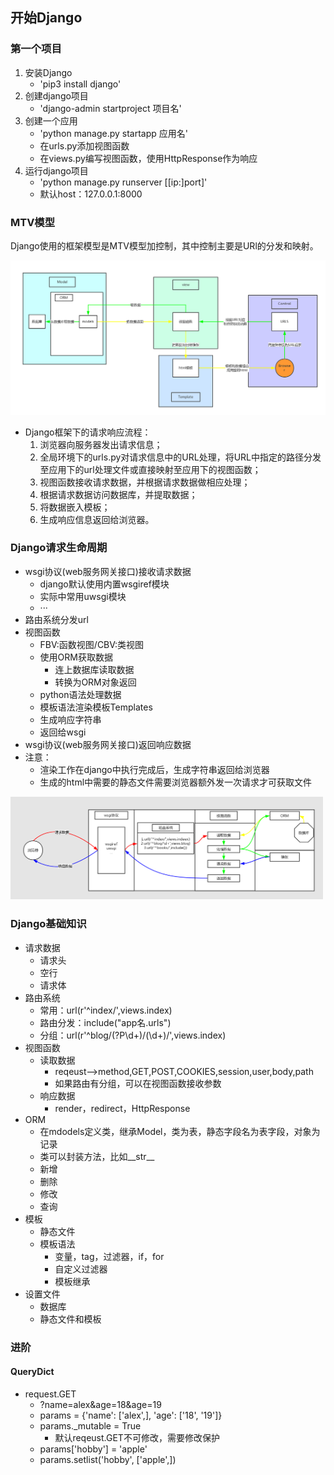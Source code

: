 ## 开始Django

### 第一个项目
1. 安装Django
	- 'pip3 install django'
2. 创建django项目
	- 'django-admin startproject 项目名'
3. 创建一个应用
	- 'python manage.py startapp 应用名'
	- 在urls.py添加视图函数
	- 在views.py编写视图函数，使用HttpResponse作为响应
4. 运行django项目
	- 'python manage.py runserver [[ip:]port]'
	- 默认host：127.0.0.1:8000

### MTV模型
Django使用的框架模型是MTV模型加控制，其中控制主要是URl的分发和映射。

<img src="MTV.png">

- Django框架下的请求响应流程：
	1. 浏览器向服务器发出请求信息；
	2. 全局环境下的urls.py对请求信息中的URL处理，将URL中指定的路径分发至应用下的url处理文件或直接映射至应用下的视图函数；
	3. 视图函数接收请求数据，并根据请求数据做相应处理；
	4. 根据请求数据访问数据库，并提取数据；
	4. 将数据嵌入模板；
	5. 生成响应信息返回给浏览器。

### Django请求生命周期
- wsgi协议(web服务网关接口)接收请求数据
	- django默认使用内置wsgiref模块
	- 实际中常用uwsgi模块
	- ···
- 路由系统分发url
- 视图函数
	- FBV:函数视图/CBV:类视图
	- 使用ORM获取数据
		- 连上数据库读取数据
		- 转换为ORM对象返回
	- python语法处理数据
	- 模板语法渲染模板Templates
	- 生成响应字符串
	- 返回给wsgi
- wsgi协议(web服务网关接口)返回响应数据
- 注意：
	- 渲染工作在django中执行完成后，生成字符串返回给浏览器
	- 生成的html中需要的静态文件需要浏览器额外发一次请求才可获取文件

<img src="reqeust_life_circle.png" width="500px">

### Django基础知识
- 请求数据
	- 请求头
	- 空行
	- 请求体
- 路由系统
	- 常用：url(r'^index/',views.index)
	- 路由分发：include("app名.urls")
	- 分组：url(r'^blog/(?P<year>\d+)/(\d+)/',views.index)
- 视图函数
	- 读取数据
		- reqeust-->method,GET,POST,COOKIES,session,user,body,path
		- 如果路由有分组，可以在视图函数接收参数
	- 响应数据
		- render，redirect，HttpResponse
- ORM
	- 在mdodels定义类，继承Model，类为表，静态字段名为表字段，对象为记录
	- 类可以封装方法，比如__str__
	- 新增
	- 删除
	- 修改
	- 查询
- 模板
	- 静态文件
	- 模板语法
		- 变量，tag，过滤器，if，for
		- 自定义过滤器
		- 模板继承
- 设置文件
	- 数据库
	- 静态文件和模板

### 进阶
#### QueryDict
- request.GET
	- ?name=alex&age=18&age=19
	- params = {'name': ['alex',], 'age': ['18', '19']}
	- params._mutable = True
		- 默认reqeust.GET不可修改，需要修改保护
	- params['hobby'] = 'apple'
	- params.setlist('hobby', ['apple',])
